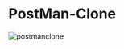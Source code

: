 # PostMan-Clone
![postmanclone](https://user-images.githubusercontent.com/66161239/111860701-45c75a80-896f-11eb-81ca-b1bb689f0c6d.gif)
